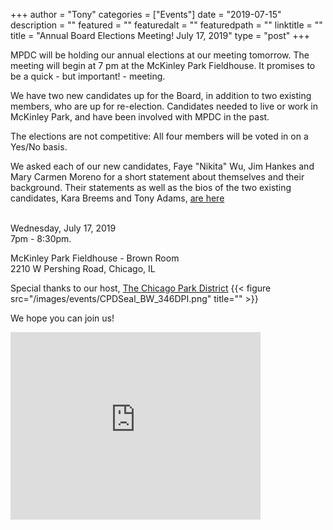
+++
author = "Tony"
categories = ["Events"]
date = "2019-07-15"
description = ""
featured = ""
featuredalt = ""
featuredpath = ""
linktitle = ""
title = "Annual Board Elections Meeting! July 17, 2019"
type = "post"
+++

MPDC will be holding our annual elections at our meeting tomorrow. The meeting will begin at 7 pm at the McKinley Park Fieldhouse. It promises to be a quick - but important! - meeting.

We have two new candidates up for the Board, in addition to two existing members, who are up for re-election.  Candidates needed to live or work in McKinley Park, and have been involved with MPDC in the past. 

The elections are not competitive: All four members will be voted in on a Yes/No basis. 

We asked each of our new candidates, Faye "Nikita" Wu, Jim Hankes and Mary Carmen Moreno for a short statement about themselves and their background. Their statements as well as the bios of the two existing candidates, Kara Breems and Tony Adams, [are here](https://mckinleyparkdevelopmentcouncil.org/board/) 

</br>Wednesday, July 17, 2019 
</br>7pm - 8:30pm. </br>

McKinley Park Fieldhouse - Brown Room <br/>
2210 W Pershing Road, Chicago, IL<br/>  

Special thanks to our host,  <a href="https://www.chicagoparkdistrict.com"> The Chicago Park District</a>
{{< figure src="/images/events/CPDSeal_BW_346DPI.png" title="" >}}

We hope you can join us! 

<iframe src="https://www.google.com/maps/embed?pb=!1m14!1m8!1m3!1d11892.847014990308!2d-87.6824446!3d41.8237382!3m2!1i1024!2i768!4f13.1!3m3!1m2!1s0x0%3A0xbe30199e6e1392b3!2sMcKinley+Park!5e0!3m2!1sen!2sus!4v1525268038252" width="400" height="300" frameborder="0" style="border:0" allowfullscreen></iframe>
<br/>
<br/>
